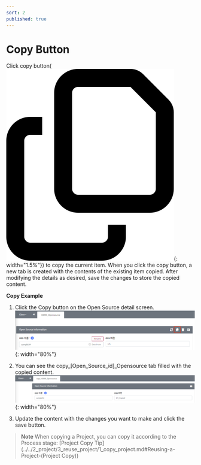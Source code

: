 ```yaml
---
sort: 2
published: true
---
```


# Copy Button

Click copy button(![CopyIcon](../../images/common/information_view_button/copy-regular.png){: width="1.5%"})
to copy the current item. When you click the copy button,
a new tab is created with the contents of the existing item copied. 
After modifying the details as desired, save the changes to store the copied content.

**Copy Example**

1. Click the Copy button on the Open Source detail screen.
   ![ExampleCopyOSS](../../images/common/information_view_button/ex_copy_oss.png){: width="80%"}

2. You can see the copy_[Open_Source_id]_Opensource tab filled with the copied content.
   ![ExampleCopyOSSPage](../../images/common/information_view_button/ex_copy_oss_page.png){: width="80%"}

3. Update the content with the changes you want to make and click the save button.

> **Note**
> When copying a Project, you can copy it according to the Process stage:
  [Project Copy Tip](../../2_project/3_reuse_project/1_copy_project.md#Reusing-a-Project-(Project Copy))